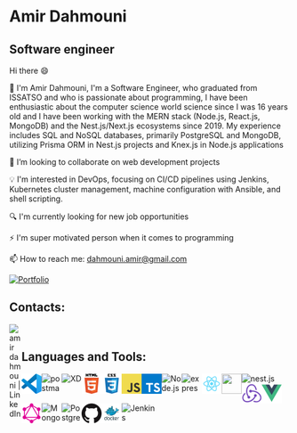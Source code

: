 # Amir Dahmouni

Software engineer
-----------------
Hi there 😄 

👋 I'm Amir Dahmouni, I'm a Software Engineer, who graduated from ISSATSO and who is passionate about programming, I have been enthusiastic about the computer science world science since I was 16 years old and I have been working with the MERN stack (Node.js, React.js, MongoDB) and the Nest.js/Next.js ecosystems since 2019. My experience includes SQL and NoSQL databases, primarily PostgreSQL and MongoDB, utilizing Prisma ORM in Nest.js projects and Knex.js in Node.js applications

💞️ I’m looking to collaborate on web development projects

💡  I'm interested in DevOps, focusing on CI/CD pipelines using Jenkins, Kubernetes cluster management, machine configuration with Ansible, and shell scripting.

🔍 I'm currently looking for new job opportunities

⚡ I'm super motivated person when it comes to programming

📫  How to reach me: dahmouni.amir@gmail.com

[![Portfolio](https://img.shields.io/badge/Portfolio-Click_here-blue)](https://my-portfolio-tawny-eta-69.vercel.app/)

## Contacts:


[<img align="left" alt="amir dahmouni | LinkedIn" width="22px" src="https://cdn.jsdelivr.net/npm/simple-icons@v3/icons/linkedin.svg" />][linkedin]
<br>

## Languages and Tools:
<img align="left" alt="Visual Studio Code" width="36" height="36" src="https://raw.githubusercontent.com/github/explore/80688e429a7d4ef2fca1e82350fe8e3517d3494d/topics/visual-studio-code/visual-studio-code.png" />
<img align="left" src="https://user-images.githubusercontent.com/2676579/34940598-17cc20f0-f9be-11e7-8c6d-f0190d502d64.png" alt="postman" width="36px" height="36px"/>
<img align="left" src="https://raw.githubusercontent.com/danielcranney/readme-generator/main/public/icons/skills/xd-colored.svg" width="36" height="36" alt="XD" />
<img align="left" alt="HTML5" width="36px" height="36px" src="https://raw.githubusercontent.com/github/explore/80688e429a7d4ef2fca1e82350fe8e3517d3494d/topics/html/html.png" />
<img align="left" alt="CSS3" width="36px" height="36px" src="https://raw.githubusercontent.com/github/explore/80688e429a7d4ef2fca1e82350fe8e3517d3494d/topics/css/css.png" />
<img align="left" alt="JavaScript" width="36px" height="36px" src="https://raw.githubusercontent.com/github/explore/80688e429a7d4ef2fca1e82350fe8e3517d3494d/topics/javascript/javascript.png" />
<img align="left" alt="Typescript" width="36px" height="36px" src="https://raw.githubusercontent.com/github/explore/80688e429a7d4ef2fca1e82350fe8e3517d3494d/topics/typescript/typescript.png" />
<img align="left" alt="Node.js" width="36px" height="36px" src="https://raw.githubusercontent.com/danielcranney/readme-generator/main/public/icons/skills/nodejs-colored.svg" />
<img align="left" alt="express.js" width="36px" height="36px" src="https://raw.githubusercontent.com/danielcranney/readme-generator/main/public/icons/skills/express-colored.svg"  />
<img alt=" nest.js" src="https://nestjs.com/img/logo-small.svg" height="36px" width="36px"/>
<img align="left" alt="React" width="36px" height="36px" src="https://raw.githubusercontent.com/github/explore/80688e429a7d4ef2fca1e82350fe8e3517d3494d/topics/react/react.png" />
<img align="left" src="https://assets.vercel.com/image/upload/v1662130559/nextjs/Icon_light_background.png" width="36px" height="36px" />
<img align="left" alt="Redux" width="36px" height="36px" src="https://raw.githubusercontent.com/github/explore/80688e429a7d4ef2fca1e82350fe8e3517d3494d/topics/redux/redux.png" />
<img align="left" alt="Vue" width="36px" height="36px" src="https://raw.githubusercontent.com/github/explore/80688e429a7d4ef2fca1e82350fe8e3517d3494d/topics/vue/vue.png" />
<img align="left" alt="GraphQL" width="36px" height="36px" src="https://raw.githubusercontent.com/github/explore/80688e429a7d4ef2fca1e82350fe8e3517d3494d/topics/graphql/graphql.png" />
<img align="left" alt="MongoDB" width="36px" height="36px" src="https://raw.githubusercontent.com/danielcranney/readme-generator/main/public/icons/skills/mongodb-colored.svg" />
<img align="left" alt="PostgreSql" width="36px" height="36px" src="https://raw.githubusercontent.com/danielcranney/readme-generator/main/public/icons/skills/postgresql.svg" />
<img align="left" alt="GitHub" width="36px" height="36px" src="https://raw.githubusercontent.com/github/explore/78df643247d429f6cc873026c0622819ad797942/topics/github/github.png" />
<img align="left" src="https://raw.githubusercontent.com/docker-library/docs/c350af05d3fac7b5c3f6327ac82fe4d990d8729c/docker/logo.png" width="36px" height="36px" alt="docker"/>
<img align="left" src="https://www.jenkins.io/images/jenkins-logo-title-dark.svg" width="65px" height="36px" alt="Jenkins"/>

<br>


[linkedin]:https://www.linkedin.com/in/amir-dahmouni/



